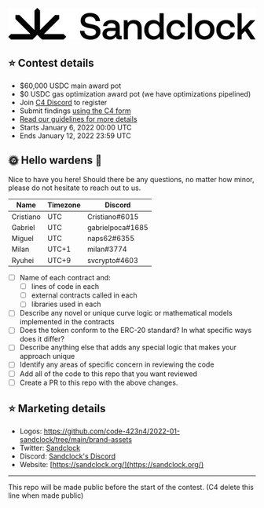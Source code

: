 ![sandclock](brand-assets/Sandclock-Logo-Wordmark.png)

## ⭐️ Contest details

- $60,000 USDC main award pot
- $0 USDC gas optimization award pot (we have optimizations pipelined)
- Join [C4 Discord](https://discord.gg/code4rena) to register
- Submit findings [using the C4 form](https://code4rena.com/contests/2022-01-sandclock-contest/submit)
- [Read our guidelines for more details](https://docs.code4rena.com/roles/wardens)
- Starts January 6, 2022 00:00 UTC
- Ends January 12, 2022 23:59 UTC

## 🌞 Hello wardens 🌝
Nice to have you here! Should there be any questions, no matter how minor, please do not hesitate to reach out to us.

| Name | Timezone | Discord |
| ---- | -------- | ------- |
| Cristiano | UTC | Cristiano#6015 |
| Gabriel | UTC | gabrielpoca#1685 |
| Miguel | UTC | naps62#6355 |
| Milan | UTC+1 | milan#3774 |
| Ryuhei | UTC+9 | svcrypto#4603 |

- [ ] Name of each contract and:
  - [ ] lines of code in each
  - [ ] external contracts called in each
  - [ ] libraries used in each
- [ ] Describe any novel or unique curve logic or mathematical models implemented in the contracts
- [ ] Does the token conform to the ERC-20 standard? In what specific ways does it differ?
- [ ] Describe anything else that adds any special logic that makes your approach unique
- [ ] Identify any areas of specific concern in reviewing the code
- [ ] Add all of the code to this repo that you want reviewed
- [ ] Create a PR to this repo with the above changes.

## ⭐️ Marketing details

- Logos: https://github.com/code-423n4/2022-01-sandclock/tree/main/brand-assets
- Twitter: [Sandclock](https://twitter.com/SandclockOrg)
- Discord: [Sandclock's Discord](https://discord.gg/KsGxRspajU)
- Website: [https://sandclock.org/](https://sandclock.org/)

---

This repo will be made public before the start of the contest. (C4 delete this line when made public)
